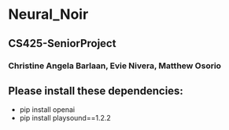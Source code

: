 # Neural_Noir
## CS425-SeniorProject
### Christine Angela Barlaan, Evie Nivera, Matthew Osorio

## Please install these dependencies:
- pip install openai
- pip install playsound==1.2.2

